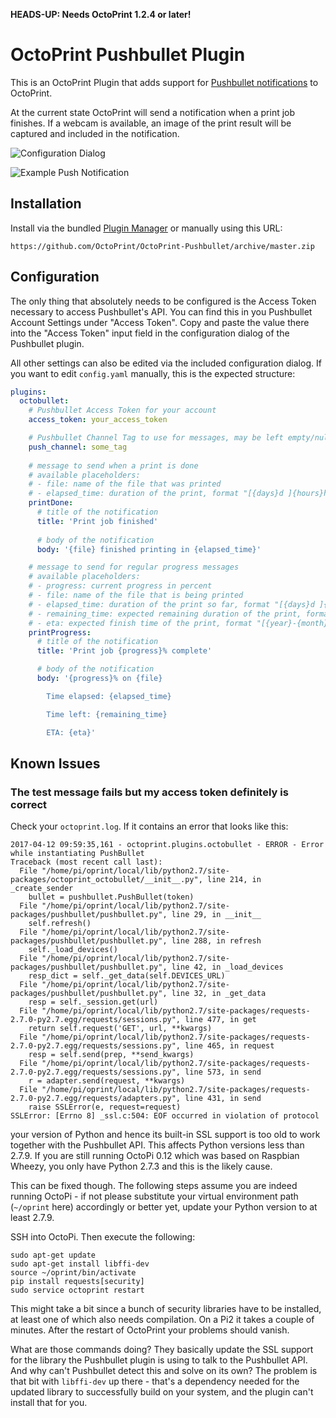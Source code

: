**HEADS-UP: Needs OctoPrint 1.2.4 or later!**

# OctoPrint Pushbullet Plugin

This is an OctoPrint Plugin that adds support for [Pushbullet notifications](https://www.pushbullet.com/) to OctoPrint.

At the current state OctoPrint will send a notification when a print job finishes. If a webcam is available, an image
of the print result will be captured and included in the notification.

![Configuration Dialog](http://i.imgur.com/AXnVLNC.png)

![Example Push Notification](http://i.imgur.com/qgon1a3.png)

## Installation

Install via the bundled [Plugin Manager](https://github.com/foosel/OctoPrint/wiki/Plugin:-Plugin-Manager) 
or manually using this URL:

    https://github.com/OctoPrint/OctoPrint-Pushbullet/archive/master.zip

## Configuration

The only thing that absolutely needs to be configured is the Access Token necessary to access Pushbullet's API. You
can find this in you Pushbullet Account Settings under "Access Token". Copy and paste the value there into the
"Access Token" input field in the configuration dialog of the Pushbullet plugin.

All other settings can also be edited via the included configuration dialog. If you want to edit `config.yaml` manually,
this is the expected structure:

``` yaml
plugins:
  octobullet:
    # Pushbullet Access Token for your account
    access_token: your_access_token

    # Pushbullet Channel Tag to use for messages, may be left empty/null
    push_channel: some_tag
    
    # message to send when a print is done
    # available placeholders:
    # - file: name of the file that was printed
    # - elapsed_time: duration of the print, format "[{days}d ]{hours}h {minutes}min"
    printDone:
      # title of the notification
      title: 'Print job finished'
      
      # body of the notification
      body: '{file} finished printing in {elapsed_time}'

    # message to send for regular progress messages
    # available placeholders:
    # - progress: current progress in percent
    # - file: name of the file that is being printed
    # - elapsed_time: duration of the print so far, format "[{days}d ]{hours}h {minutes}min"
    # - remaining_time: expected remaining duration of the print, format "[{days}d ]{hours}h {minutes}min"
    # - eta: expected finish time of the print, format "[{year}-{month}-{day} ]{hour}:{minute}"
    printProgress:
      # title of the notification
      title: 'Print job {progress}% complete'

      # body of the notification
      body: '{progress}% on {file}

        Time elapsed: {elapsed_time}

        Time left: {remaining_time}

        ETA: {eta}'
```

## Known Issues

### The test message fails but my access token definitely is correct

Check your `octoprint.log`. If it contains an error that looks like this:

    2017-04-12 09:59:35,161 - octoprint.plugins.octobullet - ERROR - Error while instantiating PushBullet
    Traceback (most recent call last):
      File "/home/pi/oprint/local/lib/python2.7/site-packages/octoprint_octobullet/__init__.py", line 214, in _create_sender
        bullet = pushbullet.PushBullet(token)
      File "/home/pi/oprint/local/lib/python2.7/site-packages/pushbullet/pushbullet.py", line 29, in __init__
        self.refresh()
      File "/home/pi/oprint/local/lib/python2.7/site-packages/pushbullet/pushbullet.py", line 288, in refresh
        self._load_devices()
      File "/home/pi/oprint/local/lib/python2.7/site-packages/pushbullet/pushbullet.py", line 42, in _load_devices
        resp_dict = self._get_data(self.DEVICES_URL)
      File "/home/pi/oprint/local/lib/python2.7/site-packages/pushbullet/pushbullet.py", line 32, in _get_data
        resp = self._session.get(url)
      File "/home/pi/oprint/local/lib/python2.7/site-packages/requests-2.7.0-py2.7.egg/requests/sessions.py", line 477, in get
        return self.request('GET', url, **kwargs)
      File "/home/pi/oprint/local/lib/python2.7/site-packages/requests-2.7.0-py2.7.egg/requests/sessions.py", line 465, in request
        resp = self.send(prep, **send_kwargs)
      File "/home/pi/oprint/local/lib/python2.7/site-packages/requests-2.7.0-py2.7.egg/requests/sessions.py", line 573, in send
        r = adapter.send(request, **kwargs)
      File "/home/pi/oprint/local/lib/python2.7/site-packages/requests-2.7.0-py2.7.egg/requests/adapters.py", line 431, in send
        raise SSLError(e, request=request)
    SSLError: [Errno 8] _ssl.c:504: EOF occurred in violation of protocol

your version of Python and hence its built-in SSL support is too old to
work together with the Pushbullet API. This affects Python versions less
than 2.7.9. If you are still running OctoPi 0.12 which was based on
Raspbian Wheezy, you only have Python 2.7.3 and this is the likely cause.

This can be fixed though. The following steps assume you are indeed running
OctoPi - if not please substitute your virtual environment path (`~/oprint`
here) accordingly or better yet, update your Python version to at least
2.7.9.

SSH into OctoPi. Then execute the following:

    sudo apt-get update
    sudo apt-get install libffi-dev
    source ~/oprint/bin/activate
    pip install requests[security]
    sudo service octoprint restart

This might take a bit since a bunch of security libraries have to be
installed, at least one of which also needs compilation. On a Pi2 it takes
a couple of minutes. After the restart of OctoPrint your problems
should vanish.

What are those commands doing? They basically update the SSL support for
the library the Pushbullet plugin is using to talk to the Pushbullet API.
And why can't Pushbullet detect this and solve on its own? The problem is
that bit with `libffi-dev` up there - that's a dependency needed for the
updated library to successfully build on your system, and the plugin
can't install that for you.